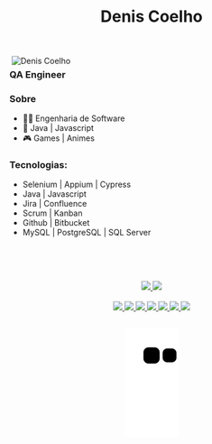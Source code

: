 <p align="left">
<h1 align ="center">Denis Coelho</h1>
<br>
<br>

<!-- [![Typing SVG](https://readme-typing-svg.herokuapp.com?lines=QA+Automation+Engineer)](https://git.io/typing-svg) -->
<!-- [![Typing SVG](https://readme-typing-svg.herokuapp.com?color=EAF7EC&lines=QA+Automation+Engineer)](https://git.io/typing-svg) -->

<img src="https://raw.githubusercontent.com/MicaelliMedeiros/micaellimedeiros/master/image/computer-illustration.png" min-width="500px" max-width="500px" width="500px" align="right" alt="Denis Coelho">

<h3>QA Engineer</h3>


### Sobre
- 👨‍🎓  Engenharia de Software
- 💙  Java | Javascript
- 🎮  Games | Animes

### Tecnologias:
   -  Selenium | Appium | Cypress
   -  Java | Javascript
   -  Jira | Confluence
   -  Scrum | Kanban
   -  Github | Bitbucket
   -  MySQL | PostgreSQL | SQL Server
   
<p/>
<p>
   <br>
   <br>
</p>   

<!-- <p align="left">
  <img src="https://img.shields.io/badge/html-FC490B?&style=for-the-badge&logo=html5&logoColor=white" height="25"/>
  <img src="https://img.shields.io/badge/css-264DE4?style=for-the-badge&logo=css3&logoColor=white" height="25"/>
  <img src="https://img.shields.io/badge/VS%20Code-007ACC.svg?&style=for-the-badge&logo=visual-studio-code&logoColor=white" height="25"/>
  <img src="https://img.shields.io/badge/javascript-F7DF1E.svg?&style=for-the-badge&logo=javascript&logoColor=white" height="25"/>
  <img src ="https://img.shields.io/badge/node.js-87C111?style=for-the-badge&logo=node.js&logoColor=white" height="25"/>
</p>
<p align="left">
  <img src="https://img.shields.io/badge/git-F05033?style=for-the-badge&logo=git&logoColor=white" height="25"/>
  <img src="https://img.shields.io/badge/github-171516?style=for-the-badge&logo=github&logoColor=white" height="25"/>
  <img src="https://img.shields.io/badge/react-61DBFB.svg?&style=for-the-badge&logo=react&logoColor=white" height="25"/>
  <img src ="https://img.shields.io/badge/typescript-007ACC?&logo=TypeScript&style=for-the-badge&logoColor=white" height ="25"/>
  <img src ="https://img.shields.io/badge/-NextJS%20-black?style=for-the-badge&logo=vercel&logoColor=white" height ="25"/>
  <img src ="https://img.shields.io/badge/-figma%20-red?style=for-the-badge&logo=figma&logoColor=white" height ="25"/>
</p> -->


</div>

  ##
  

  <div align="center">
    <a href="https://github.com/deniscoelho-js">
    <img height="160em" src="https://github-readme-stats.vercel.app/api?username=deniscoelho-js&show_icons=true&theme=dracula&include_all_commits=true&count_private=true"/>
    <img height="160em" src="https://github-readme-stats.vercel.app/api/top-langs/?username=deniscoelho-js&layout=compact&langs_count=7&theme=dracula"/>
  </div>

  <div style="display: inline_block" align="center" ><br>
    <img src="https://img.shields.io/badge/-selenium-%43B02A?style=for-the-badge&logo=selenium&logoColor=white"/>
    <img src="https://img.shields.io/badge/-cypress-%23E5E5E5?style=for-the-badge&logo=cypress&logoColor=058a5e"/>
    <img src="https://img.shields.io/badge/github-%23121011.svg?style=for-the-badge&logo=github&logoColor=white"/>
    <img src="https://img.shields.io/badge/bitbucket-%230047B3.svg?style=for-the-badge&logo=bitbucket&logoColor=white"/>
    <img src="https://img.shields.io/badge/java-%23ED8B00.svg?style=for-the-badge&logo=java&logoColor=white"/>
    <img src ="https://img.shields.io/badge/typescript-007ACC?&logo=TypeScript&style=for-the-badge&logoColor=white"/>
    <img src ="https://img.shields.io/badge/javascript-%23323330.svg?style=for-the-badge&logo=javascript&logoColor=%23F7DF1E"/>
  </div>

  
  ##
  
<div align="center" > 
   <!-- 
    <a href = "mailto:deniscoelho.dev@gmail.com"><img src="https://img.shields.io/badge/-Gmail-%23333?style=for-the-badge&logo=gmail&logoColor=white" target="_blank"></a>
  <a href="https://www.linkedin.com/in/denis-sousa-348081222/" target="_blank"><img src="https://img.shields.io/badge/-LinkedIn-%230077B5?style=for-the-badge&logo=linkedin&logoColor=white" target="_blank"></a> 
 -->

![Snake animation](https://github.com/deniscoelho-js/deniscoelho-js/blob/output/github-contribution-grid-snake.svg)
 
 </div>
